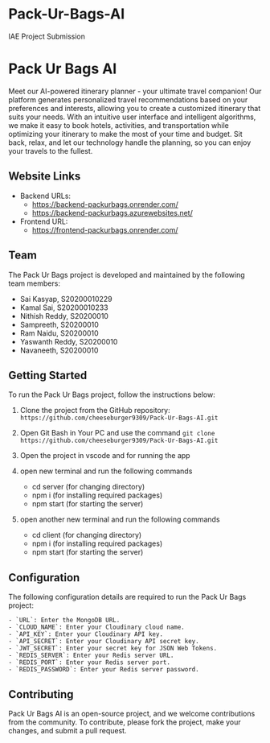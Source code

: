 # Pack-Ur-Bags-AI
IAE Project Submission


# Pack Ur Bags AI

Meet our AI-powered itinerary planner - your ultimate travel companion! Our platform generates personalized travel recommendations based on your preferences and interests, allowing you to create a customized itinerary that suits your needs. With an intuitive user interface and intelligent algorithms, we make it easy to book hotels, activities, and transportation while optimizing your itinerary to make the most of your time and budget. Sit back, relax, and let our technology handle the planning, so you can enjoy your travels to the fullest.

## Website Links

- Backend URLs: 
  - https://backend-packurbags.onrender.com/
  - https://backend-packurbags.azurewebsites.net/
- Frontend URL: 
  - https://frontend-packurbags.onrender.com/

## Team

The Pack Ur Bags project is developed and maintained by the following team members:
 
- Sai Kasyap, S20200010229
- Kamal Sai, S20200010233
- Nithish Reddy, S20200010
- Sampreeth, S20200010
- Ram Naidu, S20200010
- Yaswanth Reddy, S20200010
- Navaneeth, S20200010

## Getting Started

To run the Pack Ur Bags project, follow the instructions below:

1. Clone the project from the GitHub repository: `https://github.com/cheeseburger9309/Pack-Ur-Bags-AI.git`

2. Open Git Bash in Your PC and use the command `git clone https://github.com/cheeseburger9309/Pack-Ur-Bags-AI.git`

3. Open the project in vscode and for running the app

4. open new terminal and run the following commands

   - cd server (for changing directory)
   - npm i (for installing required packages)
   - npm start (for starting the server)

5. open another new terminal and run the following commands

   - cd client (for changing directory)
   - npm i (for installing required packages)
   - npm start (for starting the server)

## Configuration

The following configuration details are required to run the Pack Ur Bags project:

```
- `URL`: Enter the MongoDB URL.
- `CLOUD_NAME`: Enter your Cloudinary cloud name.
- `API_KEY`: Enter your Cloudinary API key.
- `API_SECRET`: Enter your Cloudinary API secret key.
- `JWT_SECRET`: Enter your secret key for JSON Web Tokens.
- `REDIS_SERVER`: Enter your Redis server URL.
- `REDIS_PORT`: Enter your Redis server port.
- `REDIS_PASSWORD`: Enter your Redis server password.
```

## Contributing

Pack Ur Bags AI is an open-source project, and we welcome contributions from the community. To contribute, please fork the project, make your changes, and submit a pull request. 


